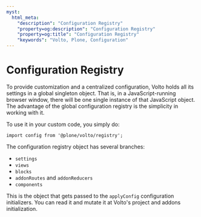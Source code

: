 ```yaml
---
myst:
  html_meta:
    "description": "Configuration Registry"
    "property=og:description": "Configuration Registry"
    "property=og:title": "Configuration Registry"
    "keywords": "Volto, Plone, Configuration"
---
```


# Configuration Registry

To provide customization and a centralized configuration, Volto holds all its
settings in a global singleton object. That is, in a JavaScript-running
browser window, there will be one single instance of that JavaScript object.
The advantage of the global configuration registry is the simplicity in working
with it.

To use it in your custom code, you simply do:

```
import config from '@plone/volto/registry';
```

The configuration registry object has several branches:

- `settings`
- `views`
- `blocks`
- `addonRoutes` and `addonReducers`
- `components`

This is the object that gets passed to the `applyConfig` configuration
initializers. You can read it and mutate it at Volto's project and addons
initialization.
